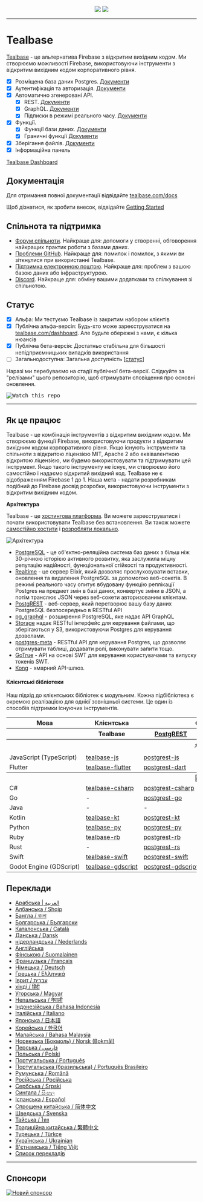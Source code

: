 <p align="center">
<img src="https://user-images.githubusercontent.com/8291514/213727234-cda046d6-28c6-491a-b284-b86c5cede25d.png#gh-light-mode-only">
<img src="https://user-images.githubusercontent.com/8291514/213727225-56186826-bee8-43b5-9b15-86e839d89393.png#gh-dark-mode-only">
</p>

---

# Tealbase

[Tealbase](https://tealbase.com) - це альтернатива Firebase з відкритим вихідним кодом. Ми створюємо можливості Firebase, використовуючи інструменти з відкритим вихідним кодом корпоративного рівня.

- [x] Розміщена база даних Postgres. [Документи](https://tealbase.com/docs/guides/database)
- [x] Аутентифікація та авторизація. [Документи](https://tealbase.com/docs/guides/auth)
- [x] Автоматично згенеровані API.
  - [x] REST. [Документи](https://tealbase.com/docs/guides/api#rest-api-overview)
  - [x] GraphQL. [Документи](https://tealbase.com/docs/guides/api#graphql-api-overview)
  - [x] Підписки в режимі реального часу. [Документи](https://tealbase.com/docs/guides/api#realtime-api-overview)
- [x] Функції.
  - [x] Функції бази даних. [Документи](https://tealbase.com/docs/guides/database/functions)
  - [x] Граничні функції [Документи](https://tealbase.com/docs/guides/functions)
- [x] Зберігання файлів. [Документи](https://tealbase.com/docs/guides/storage)
- [x] Інформаційна панель

[Tealbase Dashboard](https://raw.githubusercontent.com/tealbase/tealbase/master/apps/www/public/images/github/tealbase-dashboard.png)

## Документація

Для отримання повної документації відвідайте [tealbase.com/docs](https://tealbase.com/docs)

Щоб дізнатися, як зробити внесок, відвідайте [Getting Started](../DEVELOPERS.md)

## Спільнота та підтримка

- [Форум спільноти](https://github.com/tealbase/tealbase/discussions). Найкраще для: допомоги у створенні, обговорення найкращих практик роботи з базами даних.
- [Проблеми GitHub](https://github.com/tealbase/tealbase/issues). Найкраще для: помилок і помилок, з якими ви зіткнулися при використанні Tealbase.
- [Підтримка електронною поштою](https://tealbase.com/docs/support#business-support). Найкраще для: проблем з вашою базою даних або інфраструктурою.
- [Discord](https://discord.tealbase.com). Найкраще для: обміну вашими додатками та спілкування зі спільнотою.

## Статус

- [x] Альфа: Ми тестуємо Tealbase із закритим набором клієнтів
- [x] Публічна альфа-версія: Будь-хто може зареєструватися на [tealbase.com/dashboard](https://tealbase.com/dashboard). Але будьте обережні з нами, є кілька нюансів
- [x] Публічна бета-версія: Достатньо стабільна для більшості непідприємницьких випадків використання
- [ ] Загальнодоступна: Загальна доступність [[статус](https://tealbase.com/docs/guides/getting-started/features#feature-status)]

Наразі ми перебуваємо на стадії публічної бета-версії. Слідкуйте за "релізами" цього репозиторію, щоб отримувати сповіщення про основні оновлення.

<kbd><img src="https://raw.githubusercontent.com/tealbase/tealbase/d5f7f413ab356dc1a92075cb3cee4e40a957d5b1/web/static/watch-repo.gif" alt="Watch this repo"/></kbd>

---

## Як це працює

Tealbase - це комбінація інструментів з відкритим вихідним кодом. Ми створюємо функції Firebase, використовуючи продукти з відкритим вихідним кодом корпоративного рівня. Якщо існують інструменти та спільноти з відкритою ліцензією MIT, Apache 2 або еквівалентною відкритою ліцензією, ми будемо використовувати та підтримувати цей інструмент. Якщо такого інструменту не існує, ми створюємо його самостійно і надаємо відкритий вихідний код. Tealbase не є відображенням Firebase 1 до 1. Наша мета - надати розробникам подібний до Firebase досвід розробки, використовуючи інструменти з відкритим вихідним кодом.

**Архітектура**

Tealbase - це [хостингова платформа](https://tealbase.com/dashboard). Ви можете зареєструватися і почати використовувати Tealbase без встановлення.
Ви також можете [самостійно хостити](https://tealbase.com/docs/guides/hosting/overview) і [розробляти локально](https://tealbase.com/docs/guides/local-development).

![Архітектура](https://github.com/tealbase/tealbase/blob/master/apps/docs/public/img/tealbase-architecture.svg)

- [PostgreSQL](https://www.postgresql.org/) - це об'єктно-реляційна система баз даних з більш ніж 30-річною історією активного розвитку, яка заслужила міцну репутацію надійності, функціональної стійкості та продуктивності.
- [Realtime](https://github.com/tealbase/realtime) - це сервер Elixir, який дозволяє прослуховувати вставки, оновлення та видалення PostgreSQL за допомогою веб-сокетів. В режимі реального часу опитує вбудовану функцію реплікації Postgres на предмет змін в базі даних, конвертує зміни в JSON, а потім транслює JSON через веб-сокети авторизованим клієнтам.
- [PostgREST](http://postgrest.org/) - веб-сервер, який перетворює вашу базу даних PostgreSQL безпосередньо в RESTful API
- [pg_graphql](http://github.com/tealbase/pg_graphql/) - розширення PostgreSQL, яке надає API GraphQL
- [Storage](https://github.com/tealbase/storage-api) надає RESTful інтерфейс для керування файлами, що зберігаються у S3, використовуючи Postgres для керування дозволами.
- [postgres-meta](https://github.com/tealbase/postgres-meta) - RESTful API для керування Postgres, що дозволяє отримувати таблиці, додавати ролі, виконувати запити тощо.
- [GoTrue](https://github.com/netlify/gotrue) - API на основі SWT для керування користувачами та випуску токенів SWT.
- [Kong](https://github.com/Kong/kong) - хмарний API-шлюз.

#### Клієнтські бібліотеки

Наш підхід до клієнтських бібліотек є модульним. Кожна підбібліотека є окремою реалізацією для однієї зовнішньої системи. Це один із способів підтримки існуючих інструментів.

<table style="table-layout:fixed; white-space: nowrap;">
  <tr>
    <th>Мова</th>
    <th>Клієнтська</th>
    <th colspan="5">Функціональні клієнти (у комплекті з клієнтом Tealbase)</th>
  </tr>
  
  <tr>
    <th></th>
    <th>Tealbase</th>
    <th><a href="https://github.com/postgrest/postgrest" target="_blank" rel="noopener noreferrer">PostgREST</a></th>
    <th><a href="https://github.com/tealbase/gotrue" target="_blank" rel="noopener noreferrer">GoTrue</a></th>
    <th><a href="https://github.com/tealbase/realtime" target="_blank" rel="noopener noreferrer">Realtime</a></th>
    <th><a href="https://github.com/tealbase/storage-api" target="_blank" rel="noopener noreferrer">Storage</a></th>
    <th>Functions</th>
  </tr>
  <!-- TEMPLATE FOR NEW ROW -->
  <!-- START ROW
  <tr>
    <td>lang</td>
    <td><a href="https://github.com/tealbase-community/tealbase-lang" target="_blank" rel="noopener noreferrer">tealbase-lang</a></td>
    <td><a href="https://github.com/tealbase-community/postgrest-lang" target="_blank" rel="noopener noreferrer">postgrest-lang</a></td>
    <td><a href="https://github.com/tealbase-community/gotrue-lang" target="_blank" rel="noopener noreferrer">gotrue-lang</a></td>
    <td><a href="https://github.com/tealbase-community/realtime-lang" target="_blank" rel="noopener noreferrer">realtime-lang</a></td>
    <td><a href="https://github.com/tealbase-community/storage-lang" target="_blank" rel="noopener noreferrer">storage-lang</a></td>
  </tr>
  END ROW -->
  
  <th colspan="7">⚡️ Офіційний ⚡️</th>
  
  <tr>
    <td>JavaScript (TypeScript)</td>
    <td><a href="https://github.com/tealbase/tealbase-js" target="_blank" rel="noopener noreferrer">tealbase-js</a></td>
    <td><a href="https://github.com/tealbase/postgrest-js" target="_blank" rel="noopener noreferrer">postgrest-js</a></td>
    <td><a href="https://github.com/tealbase/gotrue-js" target="_blank" rel="noopener noreferrer">gotrue-js</a></td>
    <td><a href="https://github.com/tealbase/realtime-js" target="_blank" rel="noopener noreferrer">realtime-js</a></td>
    <td><a href="https://github.com/tealbase/storage-js" target="_blank" rel="noopener noreferrer">storage-js</a></td>
    <td><a href="https://github.com/tealbase/functions-js" target="_blank" rel="noopener noreferrer">functions-js</a></td>
  </tr>
    <tr>
    <td>Flutter</td>
    <td><a href="https://github.com/tealbase/tealbase-flutter" target="_blank" rel="noopener noreferrer">tealbase-flutter</a></td>
    <td><a href="https://github.com/tealbase/postgrest-dart" target="_blank" rel="noopener noreferrer">postgrest-dart</a></td>
    <td><a href="https://github.com/tealbase/gotrue-dart" target="_blank" rel="noopener noreferrer">gotrue-dart</a></td>
    <td><a href="https://github.com/tealbase/realtime-dart" target="_blank" rel="noopener noreferrer">realtime-dart</a></td>
    <td><a href="https://github.com/tealbase/storage-dart" target="_blank" rel="noopener noreferrer">storage-dart</a></td>
    <td><a href="https://github.com/tealbase/functions-dart" target="_blank" rel="noopener noreferrer">functions-dart</a></td>
  </tr>
  
  <th colspan="7">💚 Спільнота 💚</th>
  
  <tr>
    <td>C#</td>
    <td><a href="https://github.com/tealbase-community/tealbase-csharp" target="_blank" rel="noopener noreferrer">tealbase-csharp</a></td>
    <td><a href="https://github.com/tealbase-community/postgrest-csharp" target="_blank" rel="noopener noreferrer">postgrest-csharp</a></td>
    <td><a href="https://github.com/tealbase-community/gotrue-csharp" target="_blank" rel="noopener noreferrer">gotrue-csharp</a></td>
    <td><a href="https://github.com/tealbase-community/realtime-csharp" target="_blank" rel="noopener noreferrer">realtime-csharp</a></td>
    <td><a href="https://github.com/tealbase-community/storage-csharp" target="_blank" rel="noopener noreferrer">storage-csharp</a></td>
    <td><a href="https://github.com/tealbase-community/functions-csharp" target="_blank" rel="noopener noreferrer">functions-csharp</a></td>
  </tr>
  <tr>
    <td>Go</td>
    <td>-</td>
    <td><a href="https://github.com/tealbase-community/postgrest-go" target="_blank" rel="noopener noreferrer">postgrest-go</a></td>
    <td><a href="https://github.com/tealbase-community/gotrue-go" target="_blank" rel="noopener noreferrer">gotrue-go</a></td>
    <td>-</td>
    <td><a href="https://github.com/tealbase-community/storage-go" target="_blank" rel="noopener noreferrer">storage-go</a></td>
    <td><a href="https://github.com/tealbase-community/functions-go" target="_blank" rel="noopener noreferrer">functions-go</a></td>
  </tr>
  <tr>
    <td>Java</td>
    <td>-</td>
    <td>-</td>
    <td><a href="https://github.com/tealbase-community/gotrue-java" target="_blank" rel="noopener noreferrer">gotrue-java</a></td>
    <td>-</td>
    <td><a href="https://github.com/tealbase-community/storage-java" target="_blank" rel="noopener noreferrer">storage-java</a></td>
    <td>-</td>
  </tr>
  <tr>
    <td>Kotlin</td>
    <td><a href="https://github.com/tealbase-community/tealbase-kt" target="_blank" rel="noopener noreferrer">tealbase-kt</a></td>
    <td><a href="https://github.com/tealbase-community/tealbase-kt/tree/master/Postgrest" target="_blank" rel="noopener noreferrer">postgrest-kt</a></td>
    <td><a href="https://github.com/tealbase-community/tealbase-kt/tree/master/GoTrue" target="_blank" rel="noopener noreferrer">gotrue-kt</a></td>
    <td><a href="https://github.com/tealbase-community/tealbase-kt/tree/master/Realtime" target="_blank" rel="noopener noreferrer">realtime-kt</a></td>
    <td><a href="https://github.com/tealbase-community/tealbase-kt/tree/master/Storage" target="_blank" rel="noopener noreferrer">storage-kt</a></td>
    <td><a href="https://github.com/tealbase-community/tealbase-kt/tree/master/Functions" target="_blank" rel="noopener noreferrer">functions-kt</a></td>
  </tr>
  <tr>
    <td>Python</td>
    <td><a href="https://github.com/tealbase-community/tealbase-py" target="_blank" rel="noopener noreferrer">tealbase-py</a></td>
    <td><a href="https://github.com/tealbase-community/postgrest-py" target="_blank" rel="noopener noreferrer">postgrest-py</a></td>
    <td><a href="https://github.com/tealbase-community/gotrue-py" target="_blank" rel="noopener noreferrer">gotrue-py</a></td>
    <td><a href="https://github.com/tealbase-community/realtime-py" target="_blank" rel="noopener noreferrer">realtime-py</a></td>
    <td><a href="https://github.com/tealbase-community/storage-py" target="_blank" rel="noopener noreferrer">storage-py</a></td>
    <td><a href="https://github.com/tealbase-community/functions-py" target="_blank" rel="noopener noreferrer">functions-py</a></td>
  </tr>
  <tr>
    <td>Ruby</td>
    <td><a href="https://github.com/tealbase-community/tealbase-rb" target="_blank" rel="noopener noreferrer">tealbase-rb</a></td>
    <td><a href="https://github.com/tealbase-community/postgrest-rb" target="_blank" rel="noopener noreferrer">postgrest-rb</a></td>
    <td>-</td>
    <td>-</td>
    <td>-</td>
    <td>-</td>
  </tr>
  <tr>
    <td>Rust</td>
    <td>-</td>
    <td><a href="https://github.com/tealbase-community/postgrest-rs" target="_blank" rel="noopener noreferrer">postgrest-rs</a></td>
    <td>-</td>
    <td>-</td>
    <td>-</td>
    <td>-</td>
  </tr>
  <tr>
    <td>Swift</td>
    <td><a href="https://github.com/tealbase-community/tealbase-swift" target="_blank" rel="noopener noreferrer">tealbase-swift</a></td>
    <td><a href="https://github.com/tealbase-community/postgrest-swift" target="_blank" rel="noopener noreferrer">postgrest-swift</a></td>
    <td><a href="https://github.com/tealbase-community/gotrue-swift" target="_blank" rel="noopener noreferrer">gotrue-swift</a></td>
    <td><a href="https://github.com/tealbase-community/realtime-swift" target="_blank" rel="noopener noreferrer">realtime-swift</a></td>
    <td><a href="https://github.com/tealbase-community/storage-swift" target="_blank" rel="noopener noreferrer">storage-swift</a></td>
    <td><a href="https://github.com/tealbase-community/functions-swift" target="_blank" rel="noopener noreferrer">functions-swift</a></td>
  </tr>
  <tr>
    <td>Godot Engine (GDScript)</td>
    <td><a href="https://github.com/tealbase-community/godot-engine.tealbase" target="_blank" rel="noopener noreferrer">tealbase-gdscript</a></td>
    <td><a href="https://github.com/tealbase-community/postgrest-gdscript" target="_blank" rel="noopener noreferrer">postgrest-gdscript</a></td>
    <td><a href="https://github.com/tealbase-community/gotrue-gdscript" target="_blank" rel="noopener noreferrer">gotrue-gdscript</a></td>
    <td><a href="https://github.com/tealbase-community/realtime-gdscript" target="_blank" rel="noopener noreferrer">realtime-gdscript</a></td>
    <td><a href="https://github.com/tealbase-community/storage-gdscript" target="_blank" rel="noopener noreferrer">storage-gdscript</a></td>
    <td><a href="https://github.com/tealbase-community/functions-gdscript" target="_blank" rel="noopener noreferrer">functions-gdscript</a></td>
  </tr>
  
</table>

<!--- Remove this list if you're translating to another language, it's hard to keep updated across multiple files-->
<!--- Keep only the link to the list of translation files-->

## Переклади

- [Арабська | العربية](/i18n/README.ar.md)
- [Албанська / Shqip](/i18n/README.sq.md)
- [Бангла / বাংলা](/i18n/README.bn.md)
- [Болгарська / Български](/i18n/README.bg.md)
- [Каталонська / Català](/i18n/README.ca.md)
- [Данська / Dansk](/i18n/README.da.md)
- [нідерландська / Nederlands](/i18n/README.nl.md)
- [Англійська](https://github.com/tealbase/tealbase)
- [Фінською / Suomalainen](/i18n/README.fi.md)
- [Французька / Français](/i18n/README.fr.md)
- [Німецька / Deutsch](/i18n/README.de.md)
- [Грецька / Ελληνικά](/i18n/README.gr.md)
- [Іврит / עברית](/i18n/README.he.md)
- [хінді / हिंदी](/i18n/README.hi.md)
- [Угорська / Magyar](/i18n/README.hu.md)
- [Непальська / नेपाली](/i18n/README.ne.md)
- [Індонезійська / Bahasa Indonesia](/i18n/README.id.md)
- [Італійська / Italiano](/i18n/README.it.md)
- [Японська / 日本語](/i18n/README.jp.md)
- [Корейська / 한국어](/i18n/README.ko.md)
- [Малайська / Bahasa Malaysia](/i18n/README.ms.md)
- [Норвезька (Бокмоль) / Norsk (Bokmål)](/i18n/README.nb-no.md)
- [Перська / فارسی](/i18n/README.fa.md)
- [Польська / Polski](/i18n/README.pl.md)
- [Португальська / Português](/i18n/README.pt.md)
- [Португальська (бразильська) / Português Brasileiro](/i18n/README.pt-br.md)
- [Румунська / Română](/i18n/README.ro.md)
- [Російська / Російська](/i18n/README.ru.md)
- [Сербська / Srpski](/i18n/README.sr.md)
- [Сингала / සිංහල](/i18n/README.si.md)
- [Іспанська / Español](/i18n/README.es.md)
- [Спрощена китайська / 简体中文](/i18n/README.zh-cn.md)
- [Шведська / Svenska](/i18n/README.sv.md)
- [Тайська / ไทย](/i18n/README.th.md)
- [Традиційна китайська / 繁體中文](/i18n/README.zh-tw.md)
- [Турецька / Türkçe](/i18n/README.tr.md)
- [Українська / Ukrainian](/i18n/README.uk.md)
- [В'єтнамська / Tiếng Việt](/i18n/README.vi-vn.md)
- [Список перекладів](/i18n/languages.md) <!--- Keep only this -->

---

## Спонсори

[![Новий спонсор](https://user-images.githubusercontent.com/10214025/90518111-e74bbb00-e198-11ea-8f88-c9e3c1aa4b5b.png)](https://github.com/sponsors/tealbase)
